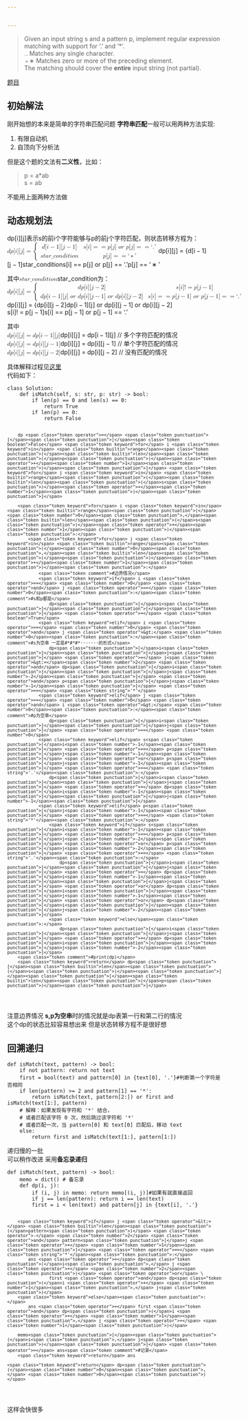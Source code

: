 ```yaml
---


---
```


<blockquote>
<p>Given an input string s and a pattern p, implement regular expression matching with support for ‘.’ and ‘*’.<br>
<span class="katex--inline"><span class="katex"><span class="katex-mathml"><math><semantics><mrow><mi mathvariant="normal">.</mi></mrow><annotation encoding="application/x-tex">.</annotation></semantics></math></span><span class="katex-html" aria-hidden="true"><span class="base"><span class="strut" style="height: 0.10556em; vertical-align: 0em;"></span><span class="mord">.</span></span></span></span></span> Matches any single character.<br>
<span class="katex--inline"><span class="katex"><span class="katex-mathml"><math><semantics><mrow><mo>∗</mo></mrow><annotation encoding="application/x-tex">*</annotation></semantics></math></span><span class="katex-html" aria-hidden="true"><span class="base"><span class="strut" style="height: 0.46528em; vertical-align: 0em;"></span><span class="mord">∗</span></span></span></span></span> Matches zero or more of the preceding element.<br>
The matching should cover the <strong>entire</strong> input string (not partial).</p>
</blockquote>
<p><a href="https://leetcode-cn.com/problems/regular-expression-matching/">题目</a></p>
<h2 id="初始解法">初始解法</h2>
<p>刚开始想的本来是简单的字符串匹配问题 <strong>字符串匹配</strong>一般可以用两种方法实现:</p>
<ol>
<li>有限自动机</li>
<li>自顶向下分析法</li>
</ol>
<p>但是这个题的文法有<strong>二义性</strong>，比如：</p>
<blockquote>
<p>p = a*ab<br>
s = ab</p>
</blockquote>
<p>不能用上面两种方法做</p>
<h2 id="动态规划法">动态规划法</h2>
<p>dp[i][j]表示s的前i个字符能够与p的前j个字符匹配，则状态转移方程为：<br>
<span class="katex--inline"><span class="katex"><span class="katex-mathml"><math><semantics><mrow><mi>d</mi><mi>p</mi><mo stretchy="false">[</mo><mi>i</mi><mo stretchy="false">]</mo><mo stretchy="false">[</mo><mi>j</mi><mo stretchy="false">]</mo><mo>=</mo><mrow><mo fence="true">{</mo><mtable rowspacing="0.3599999999999999em" columnalign="left left" columnspacing="1em"><mtr><mtd><mstyle scriptlevel="0" displaystyle="false"><mrow><mi>d</mi><mo stretchy="false">[</mo><mi>i</mi><mo>−</mo><mn>1</mn><mo stretchy="false">]</mo><mo stretchy="false">[</mo><mi>j</mi><mo>−</mo><mn>1</mn><mo stretchy="false">]</mo></mrow></mstyle></mtd><mtd><mstyle scriptlevel="0" displaystyle="false"><mrow><mi>s</mi><mo stretchy="false">[</mo><mi>i</mi><mo stretchy="false">]</mo><mo>=</mo><mo>=</mo><mi>p</mi><mo stretchy="false">[</mo><mi>j</mi><mo stretchy="false">]</mo><mtext>&nbsp;</mtext><mi>o</mi><mi>r</mi><mtext>&nbsp;</mtext><mi>p</mi><mo stretchy="false">[</mo><mi>j</mi><mo stretchy="false">]</mo><mo>=</mo><mo>=</mo><mi mathvariant="normal">‘</mi><mi mathvariant="normal">.</mi><mi mathvariant="normal">’</mi></mrow></mstyle></mtd></mtr><mtr><mtd><mstyle scriptlevel="0" displaystyle="false"><mrow><mi>s</mi><mi>t</mi><mi>a</mi><mi>r</mi><mi mathvariant="normal">_</mi><mi>c</mi><mi>o</mi><mi>n</mi><mi>d</mi><mi>i</mi><mi>t</mi><mi>i</mi><mi>o</mi><mi>n</mi></mrow></mstyle></mtd><mtd><mstyle scriptlevel="0" displaystyle="false"><mrow><mi>p</mi><mo stretchy="false">[</mo><mi>j</mi><mo stretchy="false">]</mo><mo>=</mo><mo>=</mo><mi mathvariant="normal">‘</mi><mo>∗</mo><mi mathvariant="normal">’</mi></mrow></mstyle></mtd></mtr></mtable></mrow></mrow><annotation encoding="application/x-tex">dp[i][j] = \begin{cases}
d[i-1][j-1] &amp; s[i] == p[j]\ or\ p[j] == ‘.’ \\
star\_condition &amp; p[j] == ‘*’
\end{cases}</annotation></semantics></math></span><span class="katex-html" aria-hidden="true"><span class="base"><span class="strut" style="height: 1em; vertical-align: -0.25em;"></span><span class="mord mathdefault">d</span><span class="mord mathdefault">p</span><span class="mopen">[</span><span class="mord mathdefault">i</span><span class="mclose">]</span><span class="mopen">[</span><span class="mord mathdefault" style="margin-right: 0.05724em;">j</span><span class="mclose">]</span><span class="mspace" style="margin-right: 0.277778em;"></span><span class="mrel">=</span><span class="mspace" style="margin-right: 0.277778em;"></span></span><span class="base"><span class="strut" style="height: 3.00003em; vertical-align: -1.25003em;"></span><span class="minner"><span class="mopen delimcenter" style="top: 0em;"><span class="delimsizing size4">{</span></span><span class="mord"><span class="mtable"><span class="col-align-l"><span class="vlist-t vlist-t2"><span class="vlist-r"><span class="vlist" style="height: 1.69em;"><span class="" style="top: -3.69em;"><span class="pstrut" style="height: 3.008em;"></span><span class="mord"><span class="mord mathdefault">d</span><span class="mopen">[</span><span class="mord mathdefault">i</span><span class="mspace" style="margin-right: 0.222222em;"></span><span class="mbin">−</span><span class="mspace" style="margin-right: 0.222222em;"></span><span class="mord">1</span><span class="mclose">]</span><span class="mopen">[</span><span class="mord mathdefault" style="margin-right: 0.05724em;">j</span><span class="mspace" style="margin-right: 0.222222em;"></span><span class="mbin">−</span><span class="mspace" style="margin-right: 0.222222em;"></span><span class="mord">1</span><span class="mclose">]</span></span></span><span class="" style="top: -2.25em;"><span class="pstrut" style="height: 3.008em;"></span><span class="mord"><span class="mord mathdefault">s</span><span class="mord mathdefault">t</span><span class="mord mathdefault">a</span><span class="mord mathdefault" style="margin-right: 0.02778em;">r</span><span class="mord" style="margin-right: 0.02778em;">_</span><span class="mord mathdefault">c</span><span class="mord mathdefault">o</span><span class="mord mathdefault">n</span><span class="mord mathdefault">d</span><span class="mord mathdefault">i</span><span class="mord mathdefault">t</span><span class="mord mathdefault">i</span><span class="mord mathdefault">o</span><span class="mord mathdefault">n</span></span></span></span><span class="vlist-s">​</span></span><span class="vlist-r"><span class="vlist" style="height: 1.19em;"><span class=""></span></span></span></span></span><span class="arraycolsep" style="width: 1em;"></span><span class="col-align-l"><span class="vlist-t vlist-t2"><span class="vlist-r"><span class="vlist" style="height: 1.69em;"><span class="" style="top: -3.69em;"><span class="pstrut" style="height: 3.008em;"></span><span class="mord"><span class="mord mathdefault">s</span><span class="mopen">[</span><span class="mord mathdefault">i</span><span class="mclose">]</span><span class="mspace" style="margin-right: 0.277778em;"></span><span class="mrel">=</span><span class="mrel">=</span><span class="mspace" style="margin-right: 0.277778em;"></span><span class="mord mathdefault">p</span><span class="mopen">[</span><span class="mord mathdefault" style="margin-right: 0.05724em;">j</span><span class="mclose">]</span><span class="mspace">&nbsp;</span><span class="mord mathdefault">o</span><span class="mord mathdefault" style="margin-right: 0.02778em;">r</span><span class="mspace">&nbsp;</span><span class="mord mathdefault">p</span><span class="mopen">[</span><span class="mord mathdefault" style="margin-right: 0.05724em;">j</span><span class="mclose">]</span><span class="mspace" style="margin-right: 0.277778em;"></span><span class="mrel">=</span><span class="mrel">=</span><span class="mspace" style="margin-right: 0.277778em;"></span><span class="mord">‘</span><span class="mord">.</span><span class="mord">’</span></span></span><span class="" style="top: -2.25em;"><span class="pstrut" style="height: 3.008em;"></span><span class="mord"><span class="mord mathdefault">p</span><span class="mopen">[</span><span class="mord mathdefault" style="margin-right: 0.05724em;">j</span><span class="mclose">]</span><span class="mspace" style="margin-right: 0.277778em;"></span><span class="mrel">=</span><span class="mrel">=</span><span class="mspace" style="margin-right: 0.277778em;"></span><span class="mord">‘</span><span class="mspace" style="margin-right: 0.222222em;"></span><span class="mbin">∗</span><span class="mspace" style="margin-right: 0.222222em;"></span><span class="mord">’</span></span></span></span><span class="vlist-s">​</span></span><span class="vlist-r"><span class="vlist" style="height: 1.19em;"><span class=""></span></span></span></span></span></span></span><span class="mclose nulldelimiter"></span></span></span></span></span></span></p>
<p>其中<span class="katex--inline"><span class="katex"><span class="katex-mathml"><math><semantics><mrow><mi>s</mi><mi>t</mi><mi>a</mi><mi>r</mi><mi mathvariant="normal">_</mi><mi>c</mi><mi>o</mi><mi>n</mi><mi>d</mi><mi>i</mi><mi>t</mi><mi>i</mi><mi>o</mi><mi>n</mi></mrow><annotation encoding="application/x-tex">star\_condition</annotation></semantics></math></span><span class="katex-html" aria-hidden="true"><span class="base"><span class="strut" style="height: 1.00444em; vertical-align: -0.31em;"></span><span class="mord mathdefault">s</span><span class="mord mathdefault">t</span><span class="mord mathdefault">a</span><span class="mord mathdefault" style="margin-right: 0.02778em;">r</span><span class="mord" style="margin-right: 0.02778em;">_</span><span class="mord mathdefault">c</span><span class="mord mathdefault">o</span><span class="mord mathdefault">n</span><span class="mord mathdefault">d</span><span class="mord mathdefault">i</span><span class="mord mathdefault">t</span><span class="mord mathdefault">i</span><span class="mord mathdefault">o</span><span class="mord mathdefault">n</span></span></span></span></span>为：<br>
<span class="katex--inline"><span class="katex"><span class="katex-mathml"><math><semantics><mrow><mi>d</mi><mi>p</mi><mo stretchy="false">[</mo><mi>i</mi><mo stretchy="false">]</mo><mo stretchy="false">[</mo><mi>j</mi><mo stretchy="false">]</mo><mo>=</mo><mrow><mo fence="true">{</mo><mtable rowspacing="0.3599999999999999em" columnalign="left left" columnspacing="1em"><mtr><mtd><mstyle scriptlevel="0" displaystyle="false"><mrow><mi>d</mi><mi>p</mi><mo stretchy="false">[</mo><mi>i</mi><mo stretchy="false">]</mo><mo stretchy="false">[</mo><mi>j</mi><mo>−</mo><mn>2</mn><mo stretchy="false">]</mo></mrow></mstyle></mtd><mtd><mstyle scriptlevel="0" displaystyle="false"><mrow><mi>s</mi><mo stretchy="false">[</mo><mi>i</mi><mo stretchy="false">]</mo><mo stretchy="false">!</mo><mo>=</mo><mi>p</mi><mo stretchy="false">[</mo><mi>j</mi><mo>−</mo><mn>1</mn><mo stretchy="false">]</mo></mrow></mstyle></mtd></mtr><mtr><mtd><mstyle scriptlevel="0" displaystyle="false"><mrow><mi>d</mi><mi>p</mi><mo stretchy="false">[</mo><mi>i</mi><mo>−</mo><mn>1</mn><mo stretchy="false">]</mo><mo stretchy="false">[</mo><mi>j</mi><mo stretchy="false">]</mo><mtext>&nbsp;</mtext><mi>o</mi><mi>r</mi><mtext>&nbsp;</mtext><mi>d</mi><mi>p</mi><mo stretchy="false">[</mo><mi>i</mi><mo stretchy="false">]</mo><mo stretchy="false">[</mo><mi>j</mi><mo>−</mo><mn>1</mn><mo stretchy="false">]</mo><mtext>&nbsp;</mtext><mi>o</mi><mi>r</mi><mtext>&nbsp;</mtext><mi>d</mi><mi>p</mi><mo stretchy="false">[</mo><mi>i</mi><mo stretchy="false">]</mo><mo stretchy="false">[</mo><mi>j</mi><mo>−</mo><mn>2</mn><mo stretchy="false">]</mo></mrow></mstyle></mtd><mtd><mstyle scriptlevel="0" displaystyle="false"><mrow><mi>s</mi><mo stretchy="false">[</mo><mi>i</mi><mo stretchy="false">]</mo><mo>=</mo><mo>=</mo><mi>p</mi><mo stretchy="false">[</mo><mi>j</mi><mo>−</mo><mn>1</mn><mo stretchy="false">]</mo><mtext>&nbsp;</mtext><mi>o</mi><mi>r</mi><mtext>&nbsp;</mtext><mi>p</mi><mo stretchy="false">[</mo><mi>j</mi><mo>−</mo><mn>1</mn><mo stretchy="false">]</mo><mo>=</mo><mo>=</mo><mi mathvariant="normal">‘</mi><mi mathvariant="normal">.</mi><mi mathvariant="normal">’</mi></mrow></mstyle></mtd></mtr></mtable></mrow></mrow><annotation encoding="application/x-tex">dp[i][j] = \begin{cases}
dp[i][j-2] &amp; s[i] != p[j-1] \\
dp[i-1][j] \ or\ dp[i][j-1] \ or\ dp[i][j-2] &amp; s[i] == p[j-1] \  or\ p[j-1] == ‘.’
\end{cases}</annotation></semantics></math></span><span class="katex-html" aria-hidden="true"><span class="base"><span class="strut" style="height: 1em; vertical-align: -0.25em;"></span><span class="mord mathdefault">d</span><span class="mord mathdefault">p</span><span class="mopen">[</span><span class="mord mathdefault">i</span><span class="mclose">]</span><span class="mopen">[</span><span class="mord mathdefault" style="margin-right: 0.05724em;">j</span><span class="mclose">]</span><span class="mspace" style="margin-right: 0.277778em;"></span><span class="mrel">=</span><span class="mspace" style="margin-right: 0.277778em;"></span></span><span class="base"><span class="strut" style="height: 3.00003em; vertical-align: -1.25003em;"></span><span class="minner"><span class="mopen delimcenter" style="top: 0em;"><span class="delimsizing size4">{</span></span><span class="mord"><span class="mtable"><span class="col-align-l"><span class="vlist-t vlist-t2"><span class="vlist-r"><span class="vlist" style="height: 1.69em;"><span class="" style="top: -3.69em;"><span class="pstrut" style="height: 3.008em;"></span><span class="mord"><span class="mord mathdefault">d</span><span class="mord mathdefault">p</span><span class="mopen">[</span><span class="mord mathdefault">i</span><span class="mclose">]</span><span class="mopen">[</span><span class="mord mathdefault" style="margin-right: 0.05724em;">j</span><span class="mspace" style="margin-right: 0.222222em;"></span><span class="mbin">−</span><span class="mspace" style="margin-right: 0.222222em;"></span><span class="mord">2</span><span class="mclose">]</span></span></span><span class="" style="top: -2.25em;"><span class="pstrut" style="height: 3.008em;"></span><span class="mord"><span class="mord mathdefault">d</span><span class="mord mathdefault">p</span><span class="mopen">[</span><span class="mord mathdefault">i</span><span class="mspace" style="margin-right: 0.222222em;"></span><span class="mbin">−</span><span class="mspace" style="margin-right: 0.222222em;"></span><span class="mord">1</span><span class="mclose">]</span><span class="mopen">[</span><span class="mord mathdefault" style="margin-right: 0.05724em;">j</span><span class="mclose">]</span><span class="mspace">&nbsp;</span><span class="mord mathdefault">o</span><span class="mord mathdefault" style="margin-right: 0.02778em;">r</span><span class="mspace">&nbsp;</span><span class="mord mathdefault">d</span><span class="mord mathdefault">p</span><span class="mopen">[</span><span class="mord mathdefault">i</span><span class="mclose">]</span><span class="mopen">[</span><span class="mord mathdefault" style="margin-right: 0.05724em;">j</span><span class="mspace" style="margin-right: 0.222222em;"></span><span class="mbin">−</span><span class="mspace" style="margin-right: 0.222222em;"></span><span class="mord">1</span><span class="mclose">]</span><span class="mspace">&nbsp;</span><span class="mord mathdefault">o</span><span class="mord mathdefault" style="margin-right: 0.02778em;">r</span><span class="mspace">&nbsp;</span><span class="mord mathdefault">d</span><span class="mord mathdefault">p</span><span class="mopen">[</span><span class="mord mathdefault">i</span><span class="mclose">]</span><span class="mopen">[</span><span class="mord mathdefault" style="margin-right: 0.05724em;">j</span><span class="mspace" style="margin-right: 0.222222em;"></span><span class="mbin">−</span><span class="mspace" style="margin-right: 0.222222em;"></span><span class="mord">2</span><span class="mclose">]</span></span></span></span><span class="vlist-s">​</span></span><span class="vlist-r"><span class="vlist" style="height: 1.19em;"><span class=""></span></span></span></span></span><span class="arraycolsep" style="width: 1em;"></span><span class="col-align-l"><span class="vlist-t vlist-t2"><span class="vlist-r"><span class="vlist" style="height: 1.69em;"><span class="" style="top: -3.69em;"><span class="pstrut" style="height: 3.008em;"></span><span class="mord"><span class="mord mathdefault">s</span><span class="mopen">[</span><span class="mord mathdefault">i</span><span class="mclose">]</span><span class="mclose">!</span><span class="mspace" style="margin-right: 0.277778em;"></span><span class="mrel">=</span><span class="mspace" style="margin-right: 0.277778em;"></span><span class="mord mathdefault">p</span><span class="mopen">[</span><span class="mord mathdefault" style="margin-right: 0.05724em;">j</span><span class="mspace" style="margin-right: 0.222222em;"></span><span class="mbin">−</span><span class="mspace" style="margin-right: 0.222222em;"></span><span class="mord">1</span><span class="mclose">]</span></span></span><span class="" style="top: -2.25em;"><span class="pstrut" style="height: 3.008em;"></span><span class="mord"><span class="mord mathdefault">s</span><span class="mopen">[</span><span class="mord mathdefault">i</span><span class="mclose">]</span><span class="mspace" style="margin-right: 0.277778em;"></span><span class="mrel">=</span><span class="mrel">=</span><span class="mspace" style="margin-right: 0.277778em;"></span><span class="mord mathdefault">p</span><span class="mopen">[</span><span class="mord mathdefault" style="margin-right: 0.05724em;">j</span><span class="mspace" style="margin-right: 0.222222em;"></span><span class="mbin">−</span><span class="mspace" style="margin-right: 0.222222em;"></span><span class="mord">1</span><span class="mclose">]</span><span class="mspace">&nbsp;</span><span class="mord mathdefault">o</span><span class="mord mathdefault" style="margin-right: 0.02778em;">r</span><span class="mspace">&nbsp;</span><span class="mord mathdefault">p</span><span class="mopen">[</span><span class="mord mathdefault" style="margin-right: 0.05724em;">j</span><span class="mspace" style="margin-right: 0.222222em;"></span><span class="mbin">−</span><span class="mspace" style="margin-right: 0.222222em;"></span><span class="mord">1</span><span class="mclose">]</span><span class="mspace" style="margin-right: 0.277778em;"></span><span class="mrel">=</span><span class="mrel">=</span><span class="mspace" style="margin-right: 0.277778em;"></span><span class="mord">‘</span><span class="mord">.</span><span class="mord">’</span></span></span></span><span class="vlist-s">​</span></span><span class="vlist-r"><span class="vlist" style="height: 1.19em;"><span class=""></span></span></span></span></span></span></span><span class="mclose nulldelimiter"></span></span></span></span></span></span></p>
<p>其中<br>
<span class="katex--inline"><span class="katex"><span class="katex-mathml"><math><semantics><mrow><mi>d</mi><mi>p</mi><mo stretchy="false">[</mo><mi>i</mi><mo stretchy="false">]</mo><mo stretchy="false">[</mo><mi>j</mi><mo stretchy="false">]</mo><mo>=</mo><mi>d</mi><mi>p</mi><mo stretchy="false">[</mo><mi>i</mi><mo>−</mo><mn>1</mn><mo stretchy="false">]</mo><mo stretchy="false">[</mo><mi>j</mi><mo stretchy="false">]</mo></mrow><annotation encoding="application/x-tex">dp[i][j] = dp[i-1][j]</annotation></semantics></math></span><span class="katex-html" aria-hidden="true"><span class="base"><span class="strut" style="height: 1em; vertical-align: -0.25em;"></span><span class="mord mathdefault">d</span><span class="mord mathdefault">p</span><span class="mopen">[</span><span class="mord mathdefault">i</span><span class="mclose">]</span><span class="mopen">[</span><span class="mord mathdefault" style="margin-right: 0.05724em;">j</span><span class="mclose">]</span><span class="mspace" style="margin-right: 0.277778em;"></span><span class="mrel">=</span><span class="mspace" style="margin-right: 0.277778em;"></span></span><span class="base"><span class="strut" style="height: 1em; vertical-align: -0.25em;"></span><span class="mord mathdefault">d</span><span class="mord mathdefault">p</span><span class="mopen">[</span><span class="mord mathdefault">i</span><span class="mspace" style="margin-right: 0.222222em;"></span><span class="mbin">−</span><span class="mspace" style="margin-right: 0.222222em;"></span></span><span class="base"><span class="strut" style="height: 1em; vertical-align: -0.25em;"></span><span class="mord">1</span><span class="mclose">]</span><span class="mopen">[</span><span class="mord mathdefault" style="margin-right: 0.05724em;">j</span><span class="mclose">]</span></span></span></span></span> // 多个字符匹配的情况<br>
<span class="katex--inline"><span class="katex"><span class="katex-mathml"><math><semantics><mrow><mi>d</mi><mi>p</mi><mo stretchy="false">[</mo><mi>i</mi><mo stretchy="false">]</mo><mo stretchy="false">[</mo><mi>j</mi><mo stretchy="false">]</mo><mo>=</mo><mi>d</mi><mi>p</mi><mo stretchy="false">[</mo><mi>i</mi><mo stretchy="false">]</mo><mo stretchy="false">[</mo><mi>j</mi><mo>−</mo><mn>1</mn><mo stretchy="false">]</mo></mrow><annotation encoding="application/x-tex">dp[i][j] = dp[i][j-1]</annotation></semantics></math></span><span class="katex-html" aria-hidden="true"><span class="base"><span class="strut" style="height: 1em; vertical-align: -0.25em;"></span><span class="mord mathdefault">d</span><span class="mord mathdefault">p</span><span class="mopen">[</span><span class="mord mathdefault">i</span><span class="mclose">]</span><span class="mopen">[</span><span class="mord mathdefault" style="margin-right: 0.05724em;">j</span><span class="mclose">]</span><span class="mspace" style="margin-right: 0.277778em;"></span><span class="mrel">=</span><span class="mspace" style="margin-right: 0.277778em;"></span></span><span class="base"><span class="strut" style="height: 1em; vertical-align: -0.25em;"></span><span class="mord mathdefault">d</span><span class="mord mathdefault">p</span><span class="mopen">[</span><span class="mord mathdefault">i</span><span class="mclose">]</span><span class="mopen">[</span><span class="mord mathdefault" style="margin-right: 0.05724em;">j</span><span class="mspace" style="margin-right: 0.222222em;"></span><span class="mbin">−</span><span class="mspace" style="margin-right: 0.222222em;"></span></span><span class="base"><span class="strut" style="height: 1em; vertical-align: -0.25em;"></span><span class="mord">1</span><span class="mclose">]</span></span></span></span></span> // 单个字符匹配的情况<br>
<span class="katex--inline"><span class="katex"><span class="katex-mathml"><math><semantics><mrow><mi>d</mi><mi>p</mi><mo stretchy="false">[</mo><mi>i</mi><mo stretchy="false">]</mo><mo stretchy="false">[</mo><mi>j</mi><mo stretchy="false">]</mo><mo>=</mo><mi>d</mi><mi>p</mi><mo stretchy="false">[</mo><mi>i</mi><mo stretchy="false">]</mo><mo stretchy="false">[</mo><mi>j</mi><mo>−</mo><mn>2</mn><mo stretchy="false">]</mo></mrow><annotation encoding="application/x-tex">dp[i][j] = dp[i][j-2]</annotation></semantics></math></span><span class="katex-html" aria-hidden="true"><span class="base"><span class="strut" style="height: 1em; vertical-align: -0.25em;"></span><span class="mord mathdefault">d</span><span class="mord mathdefault">p</span><span class="mopen">[</span><span class="mord mathdefault">i</span><span class="mclose">]</span><span class="mopen">[</span><span class="mord mathdefault" style="margin-right: 0.05724em;">j</span><span class="mclose">]</span><span class="mspace" style="margin-right: 0.277778em;"></span><span class="mrel">=</span><span class="mspace" style="margin-right: 0.277778em;"></span></span><span class="base"><span class="strut" style="height: 1em; vertical-align: -0.25em;"></span><span class="mord mathdefault">d</span><span class="mord mathdefault">p</span><span class="mopen">[</span><span class="mord mathdefault">i</span><span class="mclose">]</span><span class="mopen">[</span><span class="mord mathdefault" style="margin-right: 0.05724em;">j</span><span class="mspace" style="margin-right: 0.222222em;"></span><span class="mbin">−</span><span class="mspace" style="margin-right: 0.222222em;"></span></span><span class="base"><span class="strut" style="height: 1em; vertical-align: -0.25em;"></span><span class="mord">2</span><span class="mclose">]</span></span></span></span></span> // 没有匹配的情况</p>
<p>具体解释过程见<a href="https://leetcode-cn.com/problems/regular-expression-matching/solution/dong-tai-gui-hua-zen-yao-cong-0kai-shi-si-kao-da-b/">这里</a><br>
代码如下：</p>
<pre class=" language-python"><code class="prism  language-python"><span class="token keyword">class</span> <span class="token class-name">Solution</span><span class="token punctuation">:</span>
    <span class="token keyword">def</span> <span class="token function">isMatch</span><span class="token punctuation">(</span>self<span class="token punctuation">,</span> s<span class="token punctuation">:</span> <span class="token builtin">str</span><span class="token punctuation">,</span> p<span class="token punctuation">:</span> <span class="token builtin">str</span><span class="token punctuation">)</span> <span class="token operator">-</span><span class="token operator">&gt;</span> <span class="token builtin">bool</span><span class="token punctuation">:</span>
        <span class="token keyword">if</span> <span class="token builtin">len</span><span class="token punctuation">(</span>p<span class="token punctuation">)</span> <span class="token operator">==</span> <span class="token number">0</span> <span class="token operator">and</span> <span class="token builtin">len</span><span class="token punctuation">(</span>s<span class="token punctuation">)</span> <span class="token operator">==</span> <span class="token number">0</span><span class="token punctuation">:</span>
            <span class="token keyword">return</span> <span class="token boolean">True</span>
        <span class="token keyword">if</span> <span class="token builtin">len</span><span class="token punctuation">(</span>p<span class="token punctuation">)</span> <span class="token operator">==</span> <span class="token number">0</span><span class="token punctuation">:</span>
            <span class="token keyword">return</span> <span class="token boolean">False</span>
            
        dp <span class="token operator">=</span> <span class="token punctuation">[</span><span class="token punctuation">[</span><span class="token boolean">False</span> <span class="token keyword">for</span> i <span class="token keyword">in</span> <span class="token builtin">range</span><span class="token punctuation">(</span><span class="token builtin">len</span><span class="token punctuation">(</span>p<span class="token punctuation">)</span><span class="token operator">+</span><span class="token number">1</span><span class="token punctuation">)</span><span class="token punctuation">]</span> <span class="token keyword">for</span> j <span class="token keyword">in</span> <span class="token builtin">range</span><span class="token punctuation">(</span><span class="token builtin">len</span><span class="token punctuation">(</span>s<span class="token punctuation">)</span><span class="token operator">+</span><span class="token number">1</span><span class="token punctuation">)</span><span class="token punctuation">]</span>
        
        <span class="token keyword">for</span> i <span class="token keyword">in</span> <span class="token builtin">range</span><span class="token punctuation">(</span><span class="token number">0</span><span class="token punctuation">,</span><span class="token builtin">len</span><span class="token punctuation">(</span>s<span class="token punctuation">)</span><span class="token operator">+</span><span class="token number">1</span><span class="token punctuation">)</span><span class="token punctuation">:</span>
            <span class="token keyword">for</span> j <span class="token keyword">in</span> <span class="token builtin">range</span><span class="token punctuation">(</span><span class="token number">0</span><span class="token punctuation">,</span><span class="token builtin">len</span><span class="token punctuation">(</span>p<span class="token punctuation">)</span><span class="token operator">+</span><span class="token number">1</span><span class="token punctuation">)</span><span class="token punctuation">:</span>
                <span class="token comment">#边界情况</span>
                <span class="token keyword">if</span> i <span class="token operator">==</span> <span class="token number">0</span> <span class="token operator">and</span> j <span class="token operator">==</span> <span class="token number">0</span><span class="token punctuation">:</span><span class="token comment">#s和p都是</span>
                    dp<span class="token punctuation">[</span>i<span class="token punctuation">]</span><span class="token punctuation">[</span>j<span class="token punctuation">]</span> <span class="token operator">=</span> <span class="token boolean">True</span>
                <span class="token keyword">elif</span> i <span class="token operator">==</span> <span class="token number">0</span> <span class="token operator">and</span> j <span class="token operator">&gt;</span> <span class="token number">0</span><span class="token punctuation">:</span><span class="token comment">#s为空串 一定是#*#*#*·······的形式</span>
                    dp<span class="token punctuation">[</span>i<span class="token punctuation">]</span><span class="token punctuation">[</span>j<span class="token punctuation">]</span> <span class="token operator">=</span> j<span class="token operator">&gt;=</span><span class="token number">2</span> <span class="token operator">and</span> dp<span class="token punctuation">[</span>i<span class="token punctuation">]</span><span class="token punctuation">[</span>j<span class="token number">-2</span><span class="token punctuation">]</span> <span class="token operator">and</span> p<span class="token punctuation">[</span>j<span class="token number">-1</span><span class="token punctuation">]</span> <span class="token operator">==</span> <span class="token string">'*'</span>
                <span class="token keyword">elif</span> j <span class="token operator">==</span> <span class="token number">0</span> <span class="token operator">and</span> i <span class="token operator">&gt;</span> <span class="token number">0</span><span class="token punctuation">:</span><span class="token comment">#p为空串</span>
                    dp<span class="token punctuation">[</span>i<span class="token punctuation">]</span><span class="token punctuation">[</span>j<span class="token punctuation">]</span> <span class="token operator">==</span> <span class="token number">0</span>
                <span class="token keyword">elif</span> s<span class="token punctuation">[</span>i<span class="token number">-1</span><span class="token punctuation">]</span> <span class="token operator">==</span> p<span class="token punctuation">[</span>j<span class="token number">-1</span><span class="token punctuation">]</span> <span class="token operator">or</span> p<span class="token punctuation">[</span>j<span class="token number">-1</span><span class="token punctuation">]</span> <span class="token operator">==</span> <span class="token string">'.'</span><span class="token punctuation">:</span>
                    dp<span class="token punctuation">[</span>i<span class="token punctuation">]</span><span class="token punctuation">[</span>j<span class="token punctuation">]</span> <span class="token operator">=</span> dp<span class="token punctuation">[</span>i<span class="token number">-1</span><span class="token punctuation">]</span><span class="token punctuation">[</span>j<span class="token number">-1</span><span class="token punctuation">]</span>
                <span class="token keyword">elif</span> p<span class="token punctuation">[</span>j<span class="token number">-1</span><span class="token punctuation">]</span> <span class="token operator">==</span> <span class="token string">'*'</span><span class="token punctuation">:</span>
                    <span class="token keyword">if</span> s<span class="token punctuation">[</span>i<span class="token number">-1</span><span class="token punctuation">]</span> <span class="token operator">==</span> p<span class="token punctuation">[</span>j<span class="token number">-2</span><span class="token punctuation">]</span> <span class="token operator">or</span> p<span class="token punctuation">[</span>j<span class="token number">-2</span><span class="token punctuation">]</span> <span class="token operator">==</span> <span class="token string">'.'</span><span class="token punctuation">:</span>
                        dp<span class="token punctuation">[</span>i<span class="token punctuation">]</span><span class="token punctuation">[</span>j<span class="token punctuation">]</span> <span class="token operator">=</span> dp<span class="token punctuation">[</span>i<span class="token number">-1</span><span class="token punctuation">]</span><span class="token punctuation">[</span>j<span class="token punctuation">]</span> <span class="token operator">or</span> dp<span class="token punctuation">[</span>i<span class="token punctuation">]</span><span class="token punctuation">[</span>j<span class="token number">-1</span><span class="token punctuation">]</span> <span class="token operator">or</span> dp<span class="token punctuation">[</span>i<span class="token punctuation">]</span><span class="token punctuation">[</span>j<span class="token number">-2</span><span class="token punctuation">]</span>
                    <span class="token keyword">else</span><span class="token punctuation">:</span>
                        dp<span class="token punctuation">[</span>i<span class="token punctuation">]</span><span class="token punctuation">[</span>j<span class="token punctuation">]</span> <span class="token operator">=</span> dp<span class="token punctuation">[</span>i<span class="token punctuation">]</span><span class="token punctuation">[</span>j<span class="token number">-2</span><span class="token punctuation">]</span>
        <span class="token comment">#print(dp)</span>
        <span class="token keyword">return</span> dp<span class="token punctuation">[</span><span class="token builtin">len</span><span class="token punctuation">(</span>s<span class="token punctuation">)</span><span class="token punctuation">]</span><span class="token punctuation">[</span><span class="token builtin">len</span><span class="token punctuation">(</span>p<span class="token punctuation">)</span><span class="token punctuation">]</span>         
</code></pre>
<p>注意边界情况 <strong>s,p为空串</strong>时的情况就是dp表第一行和第二行的情况<br>
这个dp的状态比较容易想出来 但是状态转移方程不是很好想</p>
<h2 id="回溯递归">回溯递归</h2>
<pre class=" language-python"><code class="prism  language-python"><span class="token keyword">def</span> <span class="token function">isMatch</span><span class="token punctuation">(</span>text<span class="token punctuation">,</span> pattern<span class="token punctuation">)</span> <span class="token operator">-</span><span class="token operator">&gt;</span> <span class="token builtin">bool</span><span class="token punctuation">:</span>
    <span class="token keyword">if</span> <span class="token operator">not</span> pattern<span class="token punctuation">:</span> <span class="token keyword">return</span> <span class="token operator">not</span> text
    first <span class="token operator">=</span> <span class="token builtin">bool</span><span class="token punctuation">(</span>text<span class="token punctuation">)</span> <span class="token operator">and</span> pattern<span class="token punctuation">[</span><span class="token number">0</span><span class="token punctuation">]</span> <span class="token keyword">in</span> <span class="token punctuation">{</span>text<span class="token punctuation">[</span><span class="token number">0</span><span class="token punctuation">]</span><span class="token punctuation">,</span> <span class="token string">'.'</span><span class="token punctuation">}</span><span class="token comment">#判断第一个字符是否相同</span>
    <span class="token keyword">if</span> <span class="token builtin">len</span><span class="token punctuation">(</span>pattern<span class="token punctuation">)</span> <span class="token operator">&gt;=</span> <span class="token number">2</span> <span class="token operator">and</span> pattern<span class="token punctuation">[</span><span class="token number">1</span><span class="token punctuation">]</span> <span class="token operator">==</span> <span class="token string">'*'</span><span class="token punctuation">:</span>
        <span class="token keyword">return</span> isMatch<span class="token punctuation">(</span>text<span class="token punctuation">,</span> pattern<span class="token punctuation">[</span><span class="token number">2</span><span class="token punctuation">:</span><span class="token punctuation">]</span><span class="token punctuation">)</span> <span class="token operator">or</span> first <span class="token operator">and</span> isMatch<span class="token punctuation">(</span>text<span class="token punctuation">[</span><span class="token number">1</span><span class="token punctuation">:</span><span class="token punctuation">]</span><span class="token punctuation">,</span> pattern<span class="token punctuation">)</span>
    <span class="token comment"># 解释：如果发现有字符和 '*' 结合，</span>
    <span class="token comment"># 或者匹配该字符 0 次，然后跳过该字符和 '*'</span>
    <span class="token comment"># 或者匹配一次，当 pattern[0] 和 text[0] 匹配后，移动 text</span>
    <span class="token keyword">else</span><span class="token punctuation">:</span>
        <span class="token keyword">return</span> first <span class="token operator">and</span> isMatch<span class="token punctuation">(</span>text<span class="token punctuation">[</span><span class="token number">1</span><span class="token punctuation">:</span><span class="token punctuation">]</span><span class="token punctuation">,</span> pattern<span class="token punctuation">[</span><span class="token number">1</span><span class="token punctuation">:</span><span class="token punctuation">]</span><span class="token punctuation">)</span>
</code></pre>
<p>递归慢的一批<br>
可以稍作改进 采用<strong>备忘录递归</strong></p>
<pre class=" language-python"><code class="prism  language-python"><span class="token keyword">def</span> <span class="token function">isMatch</span><span class="token punctuation">(</span>text<span class="token punctuation">,</span> pattern<span class="token punctuation">)</span> <span class="token operator">-</span><span class="token operator">&gt;</span> <span class="token builtin">bool</span><span class="token punctuation">:</span>
    memo <span class="token operator">=</span> <span class="token builtin">dict</span><span class="token punctuation">(</span><span class="token punctuation">)</span> <span class="token comment"># 备忘录</span>
    <span class="token keyword">def</span> <span class="token function">dp</span><span class="token punctuation">(</span>i<span class="token punctuation">,</span> j<span class="token punctuation">)</span><span class="token punctuation">:</span>
        <span class="token keyword">if</span> <span class="token punctuation">(</span>i<span class="token punctuation">,</span> j<span class="token punctuation">)</span> <span class="token keyword">in</span> memo<span class="token punctuation">:</span> <span class="token keyword">return</span> memo<span class="token punctuation">[</span><span class="token punctuation">(</span>i<span class="token punctuation">,</span> j<span class="token punctuation">)</span><span class="token punctuation">]</span><span class="token comment">#如果有就直接返回</span>
        <span class="token keyword">if</span> j <span class="token operator">==</span> <span class="token builtin">len</span><span class="token punctuation">(</span>pattern<span class="token punctuation">)</span><span class="token punctuation">:</span> <span class="token keyword">return</span> i <span class="token operator">==</span> <span class="token builtin">len</span><span class="token punctuation">(</span>text<span class="token punctuation">)</span>
        first <span class="token operator">=</span> i <span class="token operator">&lt;</span> <span class="token builtin">len</span><span class="token punctuation">(</span>text<span class="token punctuation">)</span> <span class="token operator">and</span> pattern<span class="token punctuation">[</span>j<span class="token punctuation">]</span> <span class="token keyword">in</span> <span class="token punctuation">{</span>text<span class="token punctuation">[</span>i<span class="token punctuation">]</span><span class="token punctuation">,</span> <span class="token string">'.'</span><span class="token punctuation">}</span>
         
        <span class="token keyword">if</span> j <span class="token operator">&lt;=</span> <span class="token builtin">len</span><span class="token punctuation">(</span>pattern<span class="token punctuation">)</span> <span class="token operator">-</span> <span class="token number">2</span> <span class="token operator">and</span> pattern<span class="token punctuation">[</span>j <span class="token operator">+</span> <span class="token number">1</span><span class="token punctuation">]</span> <span class="token operator">==</span> <span class="token string">'*'</span><span class="token punctuation">:</span>
            ans <span class="token operator">=</span> dp<span class="token punctuation">(</span>i<span class="token punctuation">,</span> j <span class="token operator">+</span> <span class="token number">2</span><span class="token punctuation">)</span> <span class="token operator">or</span> \
                    first <span class="token operator">and</span> dp<span class="token punctuation">(</span>i <span class="token operator">+</span> <span class="token number">1</span><span class="token punctuation">,</span> j<span class="token punctuation">)</span>
        <span class="token keyword">else</span><span class="token punctuation">:</span>
            ans <span class="token operator">=</span> first <span class="token operator">and</span> dp<span class="token punctuation">(</span>i <span class="token operator">+</span> <span class="token number">1</span><span class="token punctuation">,</span> j <span class="token operator">+</span> <span class="token number">1</span><span class="token punctuation">)</span>
            
        memo<span class="token punctuation">[</span><span class="token punctuation">(</span>i<span class="token punctuation">,</span> j<span class="token punctuation">)</span><span class="token punctuation">]</span> <span class="token operator">=</span> ans<span class="token comment">#记录</span>
        <span class="token keyword">return</span> ans
    
    <span class="token keyword">return</span> dp<span class="token punctuation">(</span><span class="token number">0</span><span class="token punctuation">,</span> <span class="token number">0</span><span class="token punctuation">)</span>
</code></pre>
<p>这样会快很多</p>

